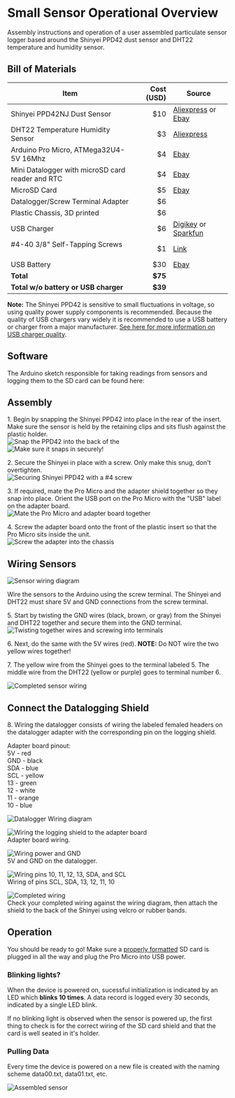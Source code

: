 # Small Sensor Operational Overview

Assembly instructions and operation of a user assembled particulate sensor logger based around the Shinyei PPD42 dust sensor and DHT22 temperature and humidity sensor.

## Bill of Materials

Item	                                           | Cost (USD)| Source
-------------------------------------------------|----------:|-------------------------------------------------------------------------
Shinyei PPD42NJ Dust Sensor                      |      $10  | [Aliexpress](https://www.aliexpress.com/item/SHINYEI-dust-sensor-PPD42NS-PPD4NS-PPD42NJ-dust-sensor-with-cable/32305336628.html) or [Ebay](http://www.ebay.com/itm/ORIGINAL-Brand-New-SHINYEI-Dust-Sensor-PPD42NJ-PPD42NS-with-Cable-/271927031774)
DHT22 Temperature Humidity Sensor                |       $3  | [Aliexpress](https://www.aliexpress.com/item/50PCS-LOT-DHT22-AM2302-Digital-Temperature-and-Humidity-Sensor-DHT22-Free-shiping/1699337492.html)
Arduino Pro Micro, ATMega32U4-5V 16Mhz 	         |       $4  | [Ebay](http://www.ebay.com/itm/332166215715)
Mini Datalogger with microSD card reader and RTC |       $4  | [Ebay](http://www.ebay.com/itm/112160970687)
MicroSD Card                                     |       $5  | [Ebay](http://www.ebay.com/itm/New-Sandisk-4GB-Class-4-MicroSD-MicroSDHC-SD-SDHC-Flash-Memory-Card-With-Adapter-/190889743342)
Datalogger/Screw Terminal Adapter                |       $6  |
Plastic Chassis, 3D printed                      |       $6  | 
USB Charger	                                     |       $6  | [Digikey](https://www.digikey.com/product-detail/en/qualtek/QFAW-05-05/Q971-ND/6412289) or [Sparkfun](https://www.sparkfun.com/products/11456)
#4-40 3/8" Self-Tapping Screws                   |       $1  | [Link](http://www.homedepot.com/p/Everbilt-4-x-3-8-in-Zinc-Plated-Steel-Phillips-Pan-Head-Sheet-Metal-Screw-16-per-Pack-812661/204275188)
USB Battery                                      |      $30  | [Ebay](http://www.ebay.com/itm/Anker-PowerCore-10000-Portable-Charger-One-of-the-Smallest-and-Lightest-10000mA/331901490667)
**Total**                                        |    **$75**|
**Total w/o battery or USB charger**             |    **$39**|  


**Note:** The Shinyei PPD42 is sensitive to small fluctuations in voltage, so using quality power supply components is recommended. Because the quality of USB chargers vary widely it is recommended to use a USB battery or charger from a major manufacturer.  [See here for more information on USB charger quality](http://www.righto.com/2012/10/a-dozen-usb-chargers-in-lab-apple-is.html).

## Software

The Arduino sketch responsible for taking readings from sensors and logging them to the SD card can be found here:  
[](https://github.com/b-z-l/Bottle-Sensor/blob/master/ShinyeiPPD42_Logger/ShinyeiPPD42_Logger.ino)

## Assembly

1\. Begin by snapping the Shinyei PPD42 into place in the rear of the insert. Make sure the sensor is held by the retaining clips and sits flush against the plastic holder.  
![Snap the PPD42 into the back of the ](images/shinyei_insert.jpg)  
![Make sure it snaps in securely!](images/shinyei_clip.gif)  

2\. Secure the Shinyei in place with a screw. Only make this snug, don't overtighten.  
![Securing Shinyei PPD42 with a #4 screw](images/secure_shinyei.jpg)  

3\. If required, mate the Pro Micro and the adapter shield together so they snap into place. Orient the USB port on the Pro Micro with the "USB" label on the adapter board.  
![Mate the Pro Micro and adapter board together](images/arduino_adapter.jpg)  

4\. Screw the adapter board onto the front of the plastic insert so that the Pro Micro sits inside the unit.  
![Screw the adapter into the chassis](images/screw_adapter.JPG)  

## Wiring Sensors
![Sensor wiring diagram](images/sensor_wiring.jpg)

Wire the sensors to the Arduino using the screw terminal. The Shinyei and DHT22 must share 5V and GND connections from the screw terminal. 

5\. Start by twisting the GND wires (black, brown, or gray) from the Shinyei and DHT22 together and secure them into the GND terminal.  
![Twisting together wires and screwing into terminals](images/sensor_hookuo.JPG)

6\. Next, do the same with the 5V wires (red).
**NOTE:** Do NOT wire the two yellow wires together!

7\. The yellow wire from the Shinyei goes to the terminal labeled 5. The middle wire from the DHT22 (yellow or purple) goes to terminal number 6.  

![Completed sensor wiring](images/screwterm_wiring.jpg)

## Connect the Datalogging Shield

8\. Wiring the datalogger consists of wiring the labeled femaled headers on the datalogger adapter with the corresponding pin on the logging shield.  

Adapter board pinout:  
5V - red  
GND - black  
SDA - blue  
SCL - yellow  
13 - green  
12 - white  
11 - orange  
10 - blue  

![Datalogger Wiring diagram](images/datashield_wiring.jpg)  

![Wiring the logging shield to the adapter board](images/logger_wiring.JPG)  
Adapter board wiring.  

![Wiring power and GND](images/power_gnd_dl.jpg)  
5V and GND on the datalogger.

![Wiring pins 10, 11, 12, 13, SDA, and SCL](images/data_dk.jpg)  
Wiring of pins SCL, SDA, 13, 12, 11, 10  

![Completed wiring](images/dl_complete.jpg)  
Check your completed wiring against the wiring diagram, then attach the shield to the back of the Shinyei using velcro or rubber bands.

## Operation

You should be ready to go! Make sure a [properly formatted](https://www.sdcard.org/downloads/formatter_4/) SD card is plugged in all the way and plug the Pro Micro into USB power.


### Blinking lights?

When the device is powered on, sucessful initialization is indicated by an LED which **blinks 10 times**. A data record is logged every 30 seconds, indicated by a single LED blink. 

If no blinking light is observed when the sensor is powered up, the first thing to check is for the correct wiring of the SD card shield and that the card is well seated in it's holder.

### Pulling Data

Every time the device is powered on a new file is created with the naming scheme data00.txt, data01.txt, etc.

![Assembled sensor](images/sensor_complete.jpg)

